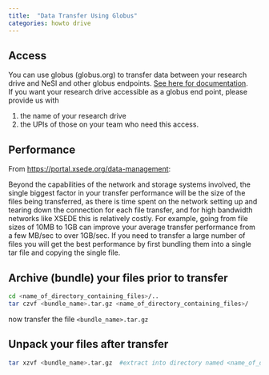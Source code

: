 ```yaml
---
title:  "Data Transfer Using Globus"
categories: howto drive
---
```


## Access
You can use globus (globus.org) to transfer data between your research drive and NeSI and other globus endpoints. [See here for documentation](https://support.nesi.org.nz/hc/en-gb/articles/360000576776-Data-Transfer-using-Globus).  
If you want your research drive accessible as a globus end point, please provide us with 
1. the name of your research drive  
2. the UPIs of those on your team who need this access.

## Performance

From https://portal.xsede.org/data-management:

>
Beyond the capabilities
of the network and storage systems involved, the single biggest factor
in your transfer performance will be the size of the files being
transferred, as there is time spent on the network setting up and
tearing down the connection for each file transfer, and for high
bandwidth networks like XSEDE this is relatively costly. For example,
going from file sizes of 10MB to 1GB can improve your average transfer
performance from a few MB/sec to over 1GB/sec. If you need to transfer
a large number of files you will get the best performance by first
bundling them into a single tar file and copying the single file.

## Archive (bundle) your files prior to transfer

```bash
cd <name_of_directory_containing_files>/..
tar czvf <bundle_name>.tar.gz <name_of_directory_containing_files>/
```
now transfer the file `<bundle_name>.tar.gz`

## Unpack your files after transfer

```bash
tar xzvf <bundle_name>.tar.gz  #extract into directory named <name_of_directory_containing_files>
```
